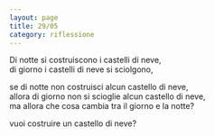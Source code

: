 ```yaml
--- 
layout: page
title: 29/05
category: riflessione
---
```


Di notte si costruiscono i castelli di neve,  
di giorno i castelli di neve si sciolgono,  

se di notte non costruisci alcun castello di neve,  
allora di giorno non si scioglie alcun castello di neve,  
ma allora che cosa cambia tra il giorno e la notte?  

vuoi costruire un castello di neve?  
